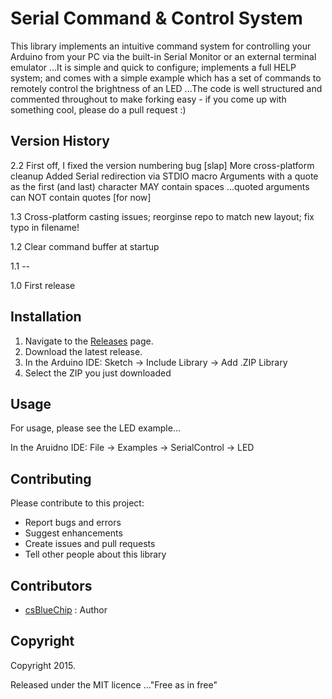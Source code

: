 # Serial Command & Control System
This library implements an intuitive command system for controlling your Arduino from your PC via the built-in Serial Monitor or an external terminal emulator ...It is simple and quick to configure; implements a full HELP system; and comes with a simple example which has a set of commands to remotely control the brightness of an LED ...The code is well structured and commented throughout to make forking easy - if you come up with something cool, please do a pull request :)

## Version History
2.2 First off, I fixed the version numbering bug [slap]
    More cross-platform cleanup
	Added Serial redirection via STDIO macro 
	Arguments with a quote as the first (and last) character MAY contain spaces
	...quoted arguments can NOT contain quotes [for now]

1.3 Cross-platform casting issues; reorginse repo to match new layout; fix typo in filename!

1.2 Clear command buffer at startup

1.1 --

1.0 First release

## Installation
1. Navigate to the [Releases](https://github.com/csBlueChip/SerialControl/releases) page.
2. Download the latest release.
3. In the Arduino IDE:  Sketch -> Include Library -> Add .ZIP Library
4. Select the ZIP you just downloaded

## Usage
For usage, please see the LED example...

In the Aruidno IDE: File -> Examples -> SerialControl -> LED

## Contributing
Please contribute to this project:
- Report bugs and errors
- Suggest enhancements
- Create issues and pull requests
- Tell other people about this library

## Contributors
- [csBlueChip](https://github.com/csBlueChip) : Author

## Copyright
Copyright 2015.

Released under the MIT licence ..."Free as in free"
